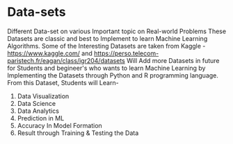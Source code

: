 # Data-sets
Different Data-set on various Important topic on Real-world Problems
These Datasets are classic and best to Implement to learn Machine Learning Algorithms.
Some of the Interesting Datasets are taken from Kaggle - https://www.kaggle.com/ and https://perso.telecom-paristech.fr/eagan/class/igr204/datasets
Will Add more Datasets in future for Students and begineer's who wants to learn Machine Learning by Implementing the Datasets through Python and R programming language.
From this Dataset, Students will Learn-
1. Data Visualization
2. Data Science
3. Data Analytics
4. Prediction in ML
5. Accuracy In Model Formation
6. Result through Training & Testing the Data
